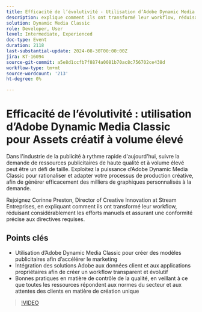 ```yaml
---
title: Efficacité de l’évolutivité - Utilisation d’Adobe Dynamic Media Classic pour Assets créatif à volume élevé
description: explique comment ils ont transformé leur workflow, réduisant considérablement l’effort manuel et assurant une conformité précise aux directives requises.## Principales prises en charge Utilisation d’Adobe Dynamic Media Classic pour créer des modèles publicitaires afin d’accélérer l’intégration des solutions de l’Adobe du marché aux données client et aux applications propriétaires afin de créer un workflow transparent et évolutif Bonnes pratiques pour le contrôle de la qualité, en s’assurant que toutes les ressources répondent aux normes du secteur et aux attentes des clients en matière de création unique
solution: Dynamic Media Classic
role: Developer, User
level: Intermediate, Experienced
doc-type: Event
duration: 2118
last-substantial-update: 2024-08-30T00:00:00Z
jira: KT-16094
source-git-commit: a5e8d1ccfb7f8874a0081b70ac8c756702ce438d
workflow-type: tm+mt
source-wordcount: '213'
ht-degree: 0%

---
```



# Efficacité de l’évolutivité : utilisation d’Adobe Dynamic Media Classic pour Assets créatif à volume élevé

Dans l&#39;industrie de la publicité à rythme rapide d&#39;aujourd&#39;hui, suivre la demande de ressources publicitaires de haute qualité et à volume élevé peut être un défi de taille. Exploitez la puissance d’Adobe Dynamic Media Classic pour rationaliser et adapter votre processus de production créative, afin de générer efficacement des milliers de graphiques personnalisés à la demande.

Rejoignez Corinne Preston, Director of Creative Innovation at Stream Entreprises, en expliquant comment ils ont transformé leur workflow, réduisant considérablement les efforts manuels et assurant une conformité précise aux directives requises.

## Points clés

* Utilisation d’Adobe Dynamic Media Classic pour créer des modèles publicitaires afin d’accélérer le marketing
* Intégration des solutions Adobe aux données client et aux applications propriétaires afin de créer un workflow transparent et évolutif
* Bonnes pratiques en matière de contrôle de la qualité, en veillant à ce que toutes les ressources répondent aux normes du secteur et aux attentes des clients en matière de création unique

>[!VIDEO](https://video.tv.adobe.com/v/3433167/?learn=on)

